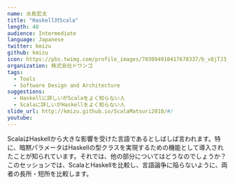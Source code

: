 ```yaml
---
name: 水島宏太
title: "Haskell対Scala"
length: 40
audience: Intermediate
language: Japanese
twitter: kmizu
github: kmizu
icon: https://pbs.twimg.com/profile_images/703094910417678337/b_v8jTJ3_400x400.jpg
organization: 株式会社ドワンゴ
tags:
  - Tools
  - Software Design and Architecture
suggestions:
  - Haskellに詳しいがScalaをよく知らない人
  - Scalaに詳しいがHaskellをよく知らない人
slide_url: http://kmizu.github.io/ScalaMatsuri2018/#/
youtube:
---
```

ScalaはHaskellから大きな影響を受けた言語であるとしばしば言われます。特に、暗黙パラメータはHaskellの型クラスを実現するための機能として導入されたことが知られています。それでは、他の部分についてはどうなのでしょうか？このセッションでは、ScalaとHaskellを比較し、言語論争に陥らないように、両者の長所・短所を比較します。
